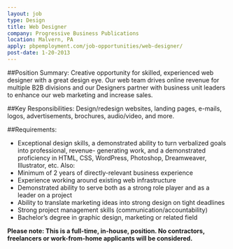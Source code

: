 ```yaml
---
layout: job
type: Design
title: Web Designer
company: Progressive Business Publications
location: Malvern, PA
apply: pbpemployment.com/job-opportunities/web-designer/
post-date: 1-20-2013
--- 
```


##Position Summary:
Creative opportunity for skilled, experienced web designer with a great design eye. Our web team drives online revenue for multiple B2B divisions and our Designers partner with business unit leaders to enhance our web marketing and increase sales.

##Key Responsibilities:
Design/redesign websites, landing pages, e-mails, logos, advertisements, brochures, audio/video, and more.

##Requirements:
* Exceptional design skills, a demonstrated ability to turn verbalized goals into professional, revenue- generating work, and a demonstrated proficiency in HTML, CSS, WordPress, Photoshop, Dreamweaver, Illustrator, etc. Also:
* Minimum of 2 years of directly-relevant business experience
* Experience working around existing web infrastructure
* Demonstrated ability to serve both as a strong role player and as a leader on a project
* Ability to translate marketing ideas into strong design on tight deadlines
* Strong project management skills (communication/accountability)
* Bachelor’s degree in graphic design, marketing or related field

**Please note: This is a full-time, in-house, position. No contractors, freelancers or work-from-home applicants will be considered.**